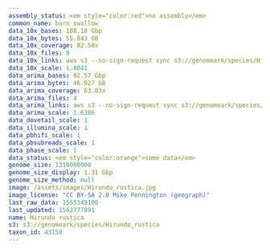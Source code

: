 ```yaml
---
assembly_status: <em style="color:red">no assembly</em>
common_name: barn swallow
data_10x_bases: 108.18 Gbp
data_10x_bytes: 55.843 GB
data_10x_coverage: 82.58x
data_10x_files: 8
data_10x_links: aws s3 --no-sign-request sync s3://genomeark/species/Hirundo_rustica/bHirRus1/genomic_data/10x/ .<br>
data_10x_scale: 1.8041
data_arima_bases: 82.57 Gbp
data_arima_bytes: 46.927 GB
data_arima_coverage: 63.03x
data_arima_files: 4
data_arima_links: aws s3 --no-sign-request sync s3://genomeark/species/Hirundo_rustica/bHirRus1/genomic_data/arima/ .<br>
data_arima_scale: 1.6386
data_dovetail_scale: 1
data_illumina_scale: 1
data_pbhifi_scale: 1
data_pbsubreads_scale: 1
data_phase_scale: 1
data_status: <em style="color:orange">some data</em>
genome_size: 1310000000
genome_size_display: 1.31 Gbp
genome_size_method: null
image: /assets/images/Hirundo_rustica.jpg
image_license: "CC BY-SA 2.0 Mike Pennington (geograph)"
last_raw_data: 1555349100
last_updated: 1562777891
name: Hirundo rustica
s3: s3://genomeark/species/Hirundo_rustica
taxon_id: 43150
---
```

